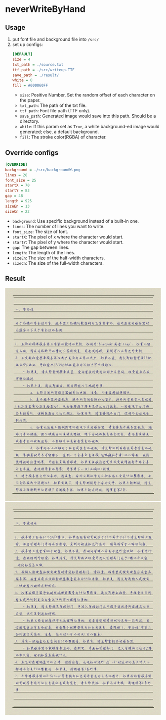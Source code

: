 # neverWriteByHand

## Usage

1. put font file and background file into `/src/`
2. set up configs:
    ``` ini
    [DEFAULT]
    size = 4
    txt_path = ./source.txt
    ttf_path = ./src/writeup.TTF
    save_path = ./result/
    white = 0
    fill = #000060FF
    ```
    - `size`: Positive Number, Set the random offset of each character on the paper.
    - `txt_path`: The path of the txt file.
    - `ttf_path`: Font file path (TTF only).
    - `save_path`: Generated image would save into this path. Should be a directory.
    - `while`: If this param set as `True`, a white background-ed image would generated; else, a default background.
    - `fill`: The stroke color(RGBA) of character.

## Override configs

```ini
[OVERRIDE]
background = ./src/backgroundW.png
lines = 28
font_size = 25
startX = 70
startY = 83
gap = 48
length = 925
sizeEn = 13
sizeCn = 22
```
- `background`: Use specific background instead of a built-in one.
- `lines`: The number of lines you want to write.
- `font_size`: The size of font.
- `startX`: The pixel of x where the character would start.
- `startY`: The pixel of y where the character would start.
- `gap`: The gap between lines.
- `length`: The length of the lines.
- `sizeEn`: The size of the half-width characters.
- `sizeCn`: The size of the full-width characters.

## Result

![img1](./img/1.png)
![img2](./img/2.png)
